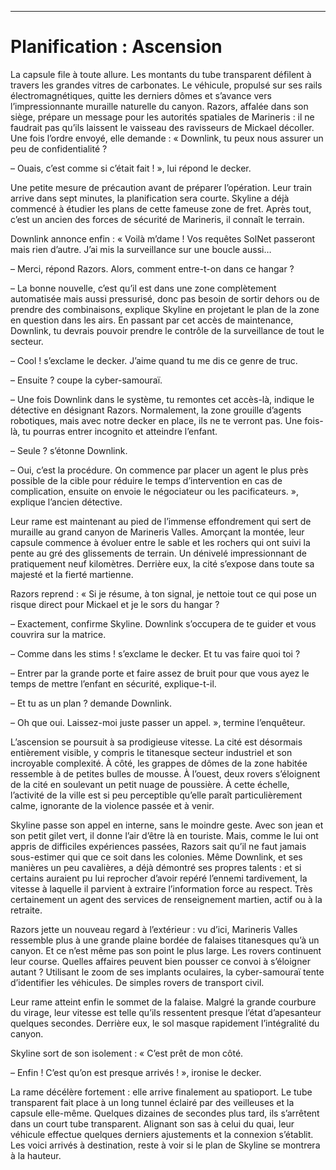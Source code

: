 ----
# Planification : Ascension

La capsule file à toute allure. Les montants du tube transparent défilent à travers les grandes vitres de carbonates. Le véhicule, propulsé sur ses rails électromagnétiques, quitte les derniers dômes et s’avance vers l’impressionnante muraille naturelle du canyon. Razors, affalée dans son siège, prépare un message pour les autorités spatiales de Marineris : il ne faudrait pas qu’ils laissent le vaisseau des ravisseurs de Mickael décoller. Une fois l’ordre envoyé, elle demande : « Downlink, tu peux nous assurer un peu de confidentialité ?

– Ouais, c’est comme si c’était fait ! », lui répond le decker.

Une petite mesure de précaution avant de préparer l’opération. Leur train arrive dans sept minutes, la planification sera courte. Skyline a déjà commencé à étudier les plans de cette fameuse zone de fret. Après tout, c’est un ancien des forces de sécurité de Marineris, il connaît le terrain.

Downlink annonce enfin : « Voilà m’dame ! Vos requêtes SolNet passeront mais rien d’autre. J’ai mis la surveillance sur une boucle aussi…

– Merci, répond Razors. Alors, comment entre-t-on dans ce hangar ?

– La bonne nouvelle, c’est qu’il est dans une zone complètement automatisée mais aussi pressurisé, donc pas besoin de sortir dehors ou de prendre des combinaisons, explique Skyline en projetant le plan de la zone en question dans les airs. En passant par cet accès de maintenance, Downlink, tu devrais pouvoir prendre le contrôle de la surveillance de tout le secteur.

– Cool ! s’exclame le decker. J’aime quand tu me dis ce genre de truc.

– Ensuite ? coupe la cyber-samouraï.

– Une fois Downlink dans le système, tu remontes cet accès-là, indique le détective en désignant Razors. Normalement, la zone grouille d’agents robotiques, mais avec notre decker en place, ils ne te verront pas. Une fois-là, tu pourras entrer incognito et atteindre l’enfant.

– Seule ? s’étonne Downlink.

– Oui, c’est la procédure. On commence par placer un agent le plus près possible de la cible pour réduire le temps d’intervention en cas de complication, ensuite on envoie le négociateur ou les pacificateurs. », explique l’ancien détective.

Leur rame est maintenant au pied de l’immense effondrement qui sert de muraille au grand canyon de Marineris Valles. Amorçant la montée, leur capsule commence à évoluer entre le sable et les rochers qui ont suivi la pente au gré des glissements de terrain. Un dénivelé impressionnant de pratiquement neuf kilomètres. Derrière eux, la cité s’expose dans toute sa majesté et la fierté martienne.

Razors reprend : « Si je résume, à ton signal, je nettoie tout ce qui pose un risque direct pour Mickael et je le sors du hangar ?

– Exactement, confirme Skyline. Downlink s’occupera de te guider et vous couvrira sur la matrice.

– Comme dans les stims ! s’exclame le decker. Et tu vas faire quoi toi ?

– Entrer par la grande porte et faire assez de bruit pour que vous ayez le temps de mettre l’enfant en sécurité, explique-t-il.

– Et tu as un plan ? demande Downlink.

– Oh que oui. Laissez-moi juste passer un appel. », termine l’enquêteur.

L’ascension se poursuit à sa prodigieuse vitesse. La cité est désormais entièrement visible, y compris le titanesque secteur industriel et son incroyable complexité. À côté, les grappes de dômes de la zone habitée ressemble à de petites bulles de mousse. À l’ouest, deux rovers s’éloignent de la cité en soulevant un petit nuage de poussière. À cette échelle, l’activité de la ville est si peu perceptible qu’elle paraît particulièrement calme, ignorante de la violence passée et à venir.

Skyline passe son appel en interne, sans le moindre geste. Avec son jean et son petit gilet vert, il donne l’air d’être là en touriste. Mais, comme le lui ont appris de difficiles expériences passées, Razors sait qu’il ne faut jamais sous-estimer qui que ce soit dans les colonies. Même Downlink, et ses manières un peu cavalières, a déjà démontré ses propres talents : et si certains auraient pu lui reprocher d’avoir repéré l’ennemi tardivement, la vitesse à laquelle il parvient à extraire l’information force au respect. Très certainement un agent des services de renseignement martien, actif ou à la retraite.

Razors jette un nouveau regard à l’extérieur : vu d’ici, Marineris Valles ressemble plus à une grande plaine bordée de falaises titanesques qu’à un canyon. Et ce n’est même pas son point le plus large. Les rovers continuent leur course. Quelles affaires peuvent bien pousser ce convoi à s’éloigner autant ? Utilisant le zoom de ses implants oculaires, la cyber-samouraï tente d’identifier les véhicules. De simples rovers de transport civil.

Leur rame atteint enfin le sommet de la falaise. Malgré la grande courbure du virage, leur vitesse est telle qu’ils ressentent presque l’état d’apesanteur quelques secondes. Derrière eux, le sol masque rapidement l’intégralité du canyon.

Skyline sort de son isolement : « C’est prêt de mon côté.

– Enfin ! C’est qu’on est presque arrivés ! », ironise le decker.

La rame décélère fortement : elle arrive finalement au spatioport. Le tube transparent fait place à un long tunnel éclairé par des veilleuses et la capsule elle-même. Quelques dizaines de secondes plus tard, ils s’arrêtent dans un court tube transparent. Alignant son sas à celui du quai, leur véhicule effectue quelques derniers ajustements et la connexion s’établit. Les voici arrivés à destination, reste à voir si le plan de Skyline se montrera à la hauteur.